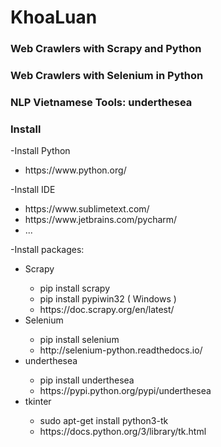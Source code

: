 # KhoaLuan
### Web Crawlers with Scrapy and Python
### Web Crawlers with Selenium in Python
### NLP Vietnamese Tools: underthesea
### **Install**
-Install Python
  <ul>
  <li>https://www.python.org/</li>
  </ul>
-Install IDE
  <ul>
  <li>https://www.sublimetext.com/</li>
  <li>https://www.jetbrains.com/pycharm/</li>
  <li>...</li>
  </ul>
-Install packages:
  <ul>
  <li>Scrapy</li>
    <ul>
    <li>pip install scrapy</li>
    <li>pip install pypiwin32 ( Windows ) </li>
      <li>https://doc.scrapy.org/en/latest/</li>
    </ul>
  <li>Selenium</li>
    <ul>
    <li>pip install selenium</li>
    <li>http://selenium-python.readthedocs.io/ </li>
    </ul>
  <li>underthesea</li>
    <ul>
    <li>pip install underthesea</li>
    <li>https://pypi.python.org/pypi/underthesea</li>
    </ul>
  <li>tkinter</li>
    <ul>
    <li>sudo apt-get install python3-tk</li>
    <li>https://docs.python.org/3/library/tk.html</li>
    </ul>
  </ul>
 
